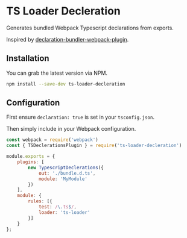 # TS Loader Decleration

Generates bundled Webpack Typescript declarations from exports.

Inspired by [declaration-bundler-webpack-plugin](https://www.npmjs.com/package/declaration-bundler-webpack-plugin).

## Installation

You can grab the latest version via NPM.

```bash
npm install --save-dev ts-loader-decleration
```

## Configuration

First ensure `declaration: true` is set in your `tsconfig.json`.

Then simply include in your Webpack configuration.

```javascript
const webpack = require('webpack')
const { TSDeclerationsPlugin } = require('ts-loader-decleration')

module.exports = {
	plugins: [
		new TypescriptDeclerations({
			out: './bundle.d.ts',
			module: 'MyModule'
		})
	],
	module: {
		rules: [{
			test: /\.ts$/,
			loader: 'ts-loader'
		}]
	}
};
```